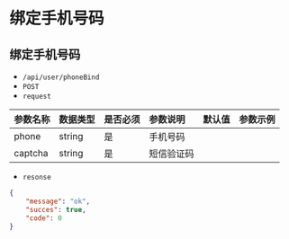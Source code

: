 # 绑定手机号码
## 绑定手机号码
- `/api/user/phoneBind`
- `POST`
- `request`

| 参数名称 | 数据类型 | 是否必须 |参数说明|默认值|参数示例|
| :-----| :---- | :---- | :---- | :---- | :---- |
| phone | string | 是 | 手机号码|||
| captcha | string | 是 | 短信验证码|||

- `resonse`
```json
{
    "message": "ok",
    "succes": true,
    "code": 0
}
```

